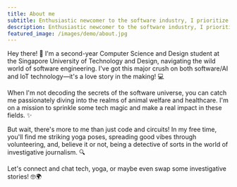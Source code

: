 ```yaml
---
title: About me
subtitle: Enthusiastic newcomer to the software industry, I prioritize mastery over breadth, and I'm open to learning new technologies and exploring various aspects of the engineering world.
description: Enthusiastic newcomer to the software industry, I prioritize mastery over breadth, and I'm open to learning new technologies and exploring various aspects of the engineering world.
featured_image: /images/demo/about.jpg
---
```


Hey there! 🚀 I'm a second-year Computer Science and Design student at the Singapore University of Technology and Design, navigating the wild world of software engineering. I've got this major crush on both software/AI and IoT technology—it's a love story in the making! 💻

When I'm not decoding the secrets of the software universe, you can catch me passionately diving into the realms of animal welfare and healthcare. I'm on a mission to sprinkle some tech magic and make a real impact in these fields. ✨

But wait, there's more to me than just code and circuits! In my free time, you'll find me striking yoga poses, spreading good vibes through volunteering, and, believe it or not, being a detective of sorts in the world of investigative journalism. 🔍

Let's connect and chat tech, yoga, or maybe even swap some investigative stories! 🤓🌍


